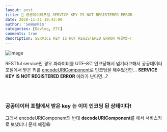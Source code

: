 ```yaml
---
layout: post
title: 🔦 공공데이터포털 SERVICE KEY IS NOT REGISTERED ERROR
date: 2020-11-21 10:43:00
author: 'SeWonKim'
categories: [Devlog, ETC]
comments: true
description: SERVICE KEY IS NOT REGISTERED ERROR 해결법~!
---
```


![image](https://user-images.githubusercontent.com/30452963/99864426-8c39c200-2be6-11eb-9d15-4750e6793248.png)

RESTful service인 경우 파라미터를 UTF-8로 인코딩해서 넘기라고해서 공공데이터 포털에서 받은 키를 [encodeURIComponent](https://developer.mozilla.org/ko/docs/Web/JavaScript/Reference/Global_Objects/encodeURIComponent)로 인코딩을 해주었건만... **SERVICE KEY IS NOT REGISTERED ERROR** 에러가 난다면...?

&nbsp;  
&nbsp;

### 공공데이터 포털에서 받은 key 는 이미 인코딩 된 상태이다!

그래서 encodeURIComponent의 반대 **decodeURIComponent**를 해서 서비스키로 보냈더니 문제 해결😆

&nbsp;  
&nbsp;
